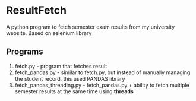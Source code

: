 # ResultFetch
A python program to fetch semester exam results from my university website. Based on selenium library

## Programs

1. fetch.py - program that fetches result
2. fetch_pandas.py - similar to fetch.py, but instead of manually managing the student record, this used PANDAS library
3. fetch_pandas_threading.py - fetch_pandas.py + ability to fetch multiple semester results at the same time using **threads**
